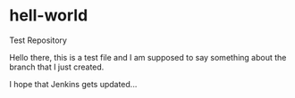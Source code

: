 # hell-world
Test Repository

Hello there, this is a test file and I am supposed to say something about the branch that I just created.

I hope that Jenkins gets updated...

